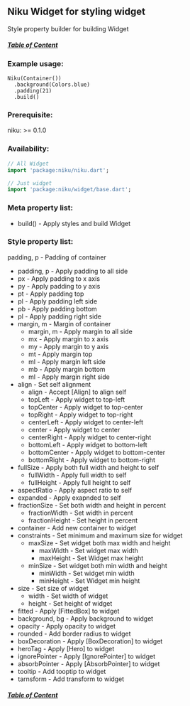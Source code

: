 ## Niku Widget for styling widget

Style property builder for building Widget

##### [Table of Content](https://github.com/SaltyAom/niku/blob/main/README.md)

### Example usage:
```
Niku(Container())
  .background(Colors.blue)
  .padding(21)
  .build()
```

### Prerequisite:
niku: >= 0.1.0

### Availability: 
```dart
// All Widget
import 'package:niku/niku.dart';

// Just widget
import 'package:niku/widget/base.dart';
```

### Meta property list:
- build() - Apply styles and build Widget

### Style property list:
padding, p - Padding of container
  - padding, p - Apply padding to all side
  - px - Apply padding to x axis
  - py - Apply padding to y axis
  - pt - Apply padding top
  - pl - Apply padding left side
  - pb - Apply padding bottom
  - pl - Apply padding right side
- margin, m - Margin of container
  - margin, m - Apply margin to all side
  - mx - Apply margin to x axis
  - my - Apply margin to y axis
  - mt - Apply margin top
  - ml - Apply margin left side
  - mb - Apply margin bottom
  - ml - Apply margin right side
- align - Set self alignment
  - align - Accept [Align] to align self
  - topLeft - Apply widget to top-left
  - topCenter - Apply widget to top-center
  - topRight - Apply widget to top-right
  - centerLeft - Apply widget to center-left
  - center - Apply widget to center
  - centerRight - Apply widget to center-right
  - bottomLeft - Apply widget to bottom-left
  - bottomCenter - Apply widget to bottom-center
  - bottomRight - Apply widget to bottom-right
- fullSize - Apply both full width and height to self
  - fullWidth - Apply full width to self
  - fullHeight - Apply full height to self
- aspectRatio - Apply aspect ratio to self
- expanded - Apply exapnded to self
- fractionSize - Set both width and height in percent
  - fractionWidth - Set width in percent
  - fractionHeight - Set height in percent
- container - Add new container to widget
- constraints - Set minimum and maximum size for widget
  - maxSize - Set widget both max width and height
    - maxWidth - Set widget max width
    - maxHeight - Set Widget max height
  - minSize - Set widget both min width and height
    - minWidth - Set widget min width
    - minHeight - Set Widget min height
- size - Set size of widget
  - width - Set width of widget
  - height - Set height of widget
- fitted - Apply [FittedBox] to widget
- background, bg - Apply background to widget
- opacity - Apply opacity to widget
- rounded - Add border radius to widget
- boxDecoration - Apply [BoxDecoration] to widget
- heroTag - Apply [Hero] to widget
- ignorePointer - Apply [IgnorePointer] to widget
- absorbPointer - Apply [AbsorbPointer] to widget
- tooltip - Add tooptip to widget
- tarnsform - Add transform to widget

##### [Table of Content](https://github.com/SaltyAom/niku/blob/main/README.md)
